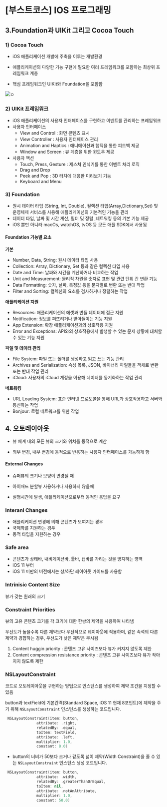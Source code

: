# [부스트코스] IOS 프로그래밍

## 3.Foundation과 UIKit 그리고 Cocoa Touch

### 1) Cocoa Touch

- iOS 애플리케이션 개발에 주축을 이루는 개발환경

- 애플리케이션의 다양한 기능 구현에 필요한 여러 프레임워크를 포함하는 최상위 프레임워크 계층 
- 핵심 프레임워크인 UIKit와 Foundation을 포함함





![ㅇ](https://cphinf.pstatic.net/mooc/20200826_115/1598416179373rL3qP_PNG/111_0.png)

### 2) UIKit 프레임워크

- iOS 애플리케이션의 사용자 인터페이스를 구현하고 이벤트를 관리하는 프레임워크
- 사용자 인터페이스
  - View and Control : 화면 콘텐츠 표시
  - View Controller : 사용자 인터페이스 관리
  - Animation and Haptics : 애니메이션과 햅틱을 통한 피드백 제공
  - Window and Screen : 뷰 계층을 위한 윈도우 제공
- 사용자 액션
  - Touch, Press, Gesture : 제스처 인식기를 통한 이벤트 처리 로직
  - Drag and Drop 
  - Peek and Pop : 3D 터치에 대응한 미리보기 기능
  - Keyboard and Menu 



### 3) Foundation 

- 원시 데이터 타입 (String, Int, Double), 컬렉션 타입(Array,Dictionary,Set) 및 운영체제 서비스를 사용해 애플리케이션의 기본적인 기능을 관리
- 데이터 타입, 날짜 및 시간 계산, 필터 및 정렬 ,네트워킹 등의 기본 기능 제공
- iOS 뿐만 아니라 macOs, watchOS, tvOS 등 모든 애플 SDK에서 사용됨



#### **Foundation 기능별 요소**

**기본** 

- Number, Data, String: 원시 데이터 타입 사용
- Collection: Array, Dictionary, Set 등과 같은 컬렉션 타입 사용
- Date and Time: 날짜와 시간을 계산하거나 비교하는 작업
- Unit and Measurement: 물리적 차원을 숫자로 표현 및 관련 단위 간 변환 기능
- Data Formatting: 숫자, 날짜, 측정값 등을 문자열로 변환 또는 반대 작업
- Filter and Sorting: 컬렉션의 요소를 검사하거나 정렬하는 작업

**애플리케이션 지원**

- Resources: 애플리케이션의 에셋과 번들 데이터에 접근 지원
- Notification: 정보를 퍼뜨리거나 받아들이는 기능 지원
- App Extension: 확장 애플리케이션과의 상호작용 지원
- Error and Exceptions: API와의 상호작용에서 발생할 수 있는 문제 상황에 대처할 수 있는 기능 지원

**파일 및 데이터 관리**

- File System: 파일 또는 폴더를 생성하고 읽고 쓰는 기능 관리
- Archives and Serialization: 속성 목록, JSON, 바이너리 파일들을 객체로 변환 또는 반대 작업 관리
- iCloud: 사용자의 iCloud 계정을 이용해 데이터를 동기화하는 작업 관리

**네트워킹**

- URL Loading System: 표준 인터넷 프로토콜을 통해 URL과 상호작용하고 서버와 통신하는 작업
- Bonjour: 로컬 네트워크를 위한 작업





## 4. 오토레이아웃

- 뷰 체계 내의 모든 뷰의 크기와 위치를 동적으로 계산

- 외부 변경, 내부 변경에 동적으로 반응하는 사용자 인터페이스를 가능하게 함

#### External Changes

- 슈퍼뷰의 크기나 모양이 변경될 때 

- 아이패드 분할뷰 사용하거나 사용하지 않을때
- 실행시간에 발생, 애플리케이션으로부터 동적인 응답을 요구 

### Interanl Changes

- 애플리케이션 변경에 의해 콘텐츠가 보여지는 경우
- 국제화를 지원하는 경우
- 동적 타입을 지원하는 경우

### Safe area

- 콘텐츠가 상태바, 내비게이션바, 툴바, 탭바를 가리는 것을 방지하는 영역
- iOS 11 부터 
- iOS 11 미만의 버전에서는 상/하단 레이아웃 가이드를 사용함

###  

### Intrinisic Content Size

뷰가 갖는 원래의 크기 



### Constraint Priorities

뷰의 고유 콘텐츠 크기를 각 크기에 대한 한쌍의 제약을 사용하여 나타냄

우선도가 높을수록 다른 제약보다 우선적으로 레이아웃에 적용하며, 같은 속석의 다른 제약과 경합하는 경우, 우선도가 낮은 제약은 무시됨



1. Content huggin priority : 콘텐츠 고유 사이즈보다 뷰가 커지지 않도록 제한
2. Content compression resistance priority : 콘텐츠 고유 사이즈보다 뷰가 작아지지 않도록 제한



### NSLayoutConstraint

코드로 오토레이아웃을 구현하는 방법으로 인스턴스를 생성하여 제약 조건을 지정할 수 있음 



button과 textField에 기본간격(Standard Space, iOS 11 현재 8포인트)에 제약을 주기 위해 `NSLayoutConstraint` 인스턴스를 생성하는 코드입니다.

```swift
 NSLayoutConstraint(item: button, 
 			  attribute: .right,
 			  relatedBy: .equal,
 			  toItem: textField,
 			  attribute: .left,
 			  multiplier: 1.0,
 			  constant: 8.0)
```



- button의 너비가 50보다 크거나 같도록 넓이 제약(Width Constraint)을 줄 수 있는 `NSLayoutConstraint` 인스턴스 생성 코드입니다.

```swift
 NSLayoutConstraint(item: button,
 			  attribute: .width,
 			  relatedBy: .greaterThanOrEqual,
 			  toItem: nil,
 			  attribute: .notAnAttribute,
 			  multiplier: 1.0,
 			  constant: 50.0)
```